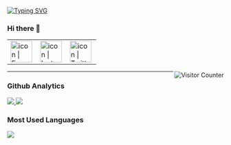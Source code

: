 <a href="https://git.io/typing-svg"><img src="https://readme-typing-svg.herokuapp.com?font=Fira+Code&pause=1000&color=2242F7&background=2DFFAF00&width=435&lines=Hello+%2C+Visitor+!%F0%9F%92%96;I'm+Rushil+from+Taiwan." alt="Typing SVG" /></a>
### Hi there 👋

<!--
**MK1014/MK1014** is a ✨ _special_ ✨ repository because its `README.md` (this file) appears on your GitHub profile.

Here are some ideas to get you started:

- 🔭 I’m currently working on ...
- 🌱 I’m currently learning ...
- 👯 I’m looking to collaborate on ...
- 🤔 I’m looking for help with ...
- 💬 Ask me about ...
- 📫 How to reach me: ...
- 😄 Pronouns: ...
- ⚡ Fun fact: ...
-->

<!--表格還未修改-->
<table>
  <tbody>
    <tr>
      <td><a href="https://www.facebook.com/htchu.taiwan"><img align="left" src="https://user-images.githubusercontent.com/8935531/161361100-1fe2b952-4a79-48ec-8646-58f1f4f9738c.gif" alt="icon | Facebook" width="50"/></a></td>
      <td><a href="https://www.instagram.com/htchu.taiwan/"><img align="left" src="https://user-images.githubusercontent.com/8935531/161361084-a010cae7-5b98-4d09-a189-03862dc6e86e.gif" alt="icon | Instagram" width="50"/></a></td>
      <td><a href="https://twitter.com/htchu.taiwan"><img align="left" src="https://user-images.githubusercontent.com/8935531/161361040-8733e89d-61cd-40c5-b5f1-b02c75896e99.gif" alt="icon | Twitter" width="50"/></a></td>
    </tr>
  </tbody>
</table>


<img align="right" alt="Visitor Counter" src="https://komarev.com/ghpvc/?username=MK1014&style=flat-square&&label=Profile+Views&color=50A1FF">


---

### Github Analytics
<a href="https://github.com/MK1014">
  <img src="https://github-readme-stats.vercel.app/api?username=MK1014&count_private=true&show_icons=true&include_all_commits=true" />
</a>

<a href="https://github.com/MK1014">
  <img src="https://github-readme-stats.vercel.app/api?username=MK1014&count_private=true" />
</a>

### Most Used Languages
<a href="https://github.com/MK1014">
  <img src="https://github-readme-stats.vercel.app/api/top-langs/?username=MK1014&layout=compact&hide=HTML,CSS,Stylus,CoffeeScript,EJS&langs_count=10" />
</a>
